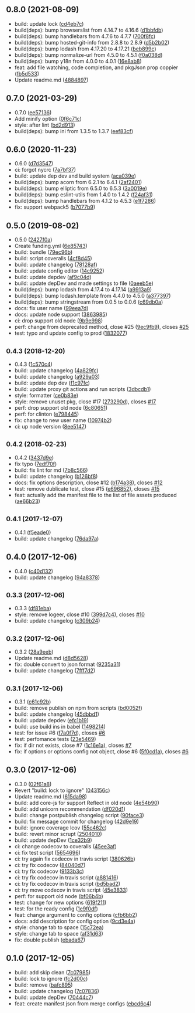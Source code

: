 ## 0.8.0 (2021-08-09)

* build: update lock ([cd4eb7c](https://github.com/Scrum/webpack-extension-manifest-plugin/commit/cd4eb7c))
* build(deps): bump browserslist from 4.14.7 to 4.16.6 ([d1bbfdb](https://github.com/Scrum/webpack-extension-manifest-plugin/commit/d1bbfdb))
* build(deps): bump handlebars from 4.7.6 to 4.7.7 ([700f8fc](https://github.com/Scrum/webpack-extension-manifest-plugin/commit/700f8fc))
* build(deps): bump hosted-git-info from 2.8.8 to 2.8.9 ([d5b2b02](https://github.com/Scrum/webpack-extension-manifest-plugin/commit/d5b2b02))
* build(deps): bump lodash from 4.17.20 to 4.17.21 ([beb899c](https://github.com/Scrum/webpack-extension-manifest-plugin/commit/beb899c))
* build(deps): bump normalize-url from 4.5.0 to 4.5.1 ([f0a038d](https://github.com/Scrum/webpack-extension-manifest-plugin/commit/f0a038d))
* build(deps): bump y18n from 4.0.0 to 4.0.1 ([16e8ab8](https://github.com/Scrum/webpack-extension-manifest-plugin/commit/16e8ab8))
* feat: add file watching, code completion, and pkgJson prop coppier ([fb5d533](https://github.com/Scrum/webpack-extension-manifest-plugin/commit/fb5d533))
* Update readme.md ([4884897](https://github.com/Scrum/webpack-extension-manifest-plugin/commit/4884897))



## 0.7.0 (2021-03-29)

* 0.7.0 ([ee57136](https://github.com/Scrum/webpack-extension-manifest-plugin/commit/ee57136))
* Add minify option ([0f6c71c](https://github.com/Scrum/webpack-extension-manifest-plugin/commit/0f6c71c))
* style: after lint ([bd2d913](https://github.com/Scrum/webpack-extension-manifest-plugin/commit/bd2d913))
* build(deps): bump ini from 1.3.5 to 1.3.7 ([eef83cf](https://github.com/Scrum/webpack-extension-manifest-plugin/commit/eef83cf))



## 0.6.0 (2020-11-23)

* 0.6.0 ([d7d3547](https://github.com/Scrum/webpack-extension-manifest-plugin/commit/d7d3547))
* ci: forgot nycrc ([7a7bf37](https://github.com/Scrum/webpack-extension-manifest-plugin/commit/7a7bf37))
* build: update dep dev and build system ([aca039e](https://github.com/Scrum/webpack-extension-manifest-plugin/commit/aca039e))
* build(deps): bump acorn from 6.2.1 to 6.4.1 ([2af2401](https://github.com/Scrum/webpack-extension-manifest-plugin/commit/2af2401))
* build(deps): bump elliptic from 6.5.0 to 6.5.3 ([3a0019e](https://github.com/Scrum/webpack-extension-manifest-plugin/commit/3a0019e))
* build(deps): bump eslint-utils from 1.4.0 to 1.4.2 ([f24af31](https://github.com/Scrum/webpack-extension-manifest-plugin/commit/f24af31))
* build(deps): bump handlebars from 4.1.2 to 4.5.3 ([e1f7286](https://github.com/Scrum/webpack-extension-manifest-plugin/commit/e1f7286))
* fix: support webpack5 ([b7077b9](https://github.com/Scrum/webpack-extension-manifest-plugin/commit/b7077b9))



## 0.5.0 (2019-08-02)

* 0.5.0 ([2427f0a](https://github.com/Scrum/webpack-extension-manifest-plugin/commit/2427f0a))
* Create funding.yml ([6e85743](https://github.com/Scrum/webpack-extension-manifest-plugin/commit/6e85743))
* build: bundle ([79ec96b](https://github.com/Scrum/webpack-extension-manifest-plugin/commit/79ec96b))
* build: script coveralls ([4cf8d45](https://github.com/Scrum/webpack-extension-manifest-plugin/commit/4cf8d45))
* build: update changelog ([78128af](https://github.com/Scrum/webpack-extension-manifest-plugin/commit/78128af))
* build: update config editor ([14c9252](https://github.com/Scrum/webpack-extension-manifest-plugin/commit/14c9252))
* build: update depdev ([af9c04d](https://github.com/Scrum/webpack-extension-manifest-plugin/commit/af9c04d))
* build: update depDev and made settings to file ([0aeeb5e](https://github.com/Scrum/webpack-extension-manifest-plugin/commit/0aeeb5e))
* build(deps): bump lodash from 4.17.4 to 4.17.14 ([a9913a9](https://github.com/Scrum/webpack-extension-manifest-plugin/commit/a9913a9))
* build(deps): bump lodash.template from 4.4.0 to 4.5.0 ([a377397](https://github.com/Scrum/webpack-extension-manifest-plugin/commit/a377397))
* build(deps): bump stringstream from 0.0.5 to 0.0.6 ([c69db0a](https://github.com/Scrum/webpack-extension-manifest-plugin/commit/c69db0a))
* docs: fix user name ([99eea7d](https://github.com/Scrum/webpack-extension-manifest-plugin/commit/99eea7d))
* docs: update node support ([3863985](https://github.com/Scrum/webpack-extension-manifest-plugin/commit/3863985))
* ci: drop support old node ([9b9e998](https://github.com/Scrum/webpack-extension-manifest-plugin/commit/9b9e998))
* perf: change from deprecated method, close #25 ([9ec9fb9](https://github.com/Scrum/webpack-extension-manifest-plugin/commit/9ec9fb9)), closes [#25](https://github.com/Scrum/webpack-extension-manifest-plugin/issues/25)
* test: typo and update config to prod ([1832077](https://github.com/Scrum/webpack-extension-manifest-plugin/commit/1832077))



## <small>0.4.3 (2018-12-20)</small>

* 0.4.3 ([1c570c4](https://github.com/Scrum/webpack-extension-manifest-plugin/commit/1c570c4))
* build: update changelog ([4a829fc](https://github.com/Scrum/webpack-extension-manifest-plugin/commit/4a829fc))
* build: update changelog ([a929a03](https://github.com/Scrum/webpack-extension-manifest-plugin/commit/a929a03))
* build: update dep dev ([f1c97fc](https://github.com/Scrum/webpack-extension-manifest-plugin/commit/f1c97fc))
* build: update proxy git actions and run scripts ([3dbcdb1](https://github.com/Scrum/webpack-extension-manifest-plugin/commit/3dbcdb1))
* style: formatter ([ce0b83e](https://github.com/Scrum/webpack-extension-manifest-plugin/commit/ce0b83e))
* style: remove unuset pkg, close #17 ([273290d](https://github.com/Scrum/webpack-extension-manifest-plugin/commit/273290d)), closes [#17](https://github.com/Scrum/webpack-extension-manifest-plugin/issues/17)
* perf: drop support old node ([6c80651](https://github.com/Scrum/webpack-extension-manifest-plugin/commit/6c80651))
* perf: for clinton ([e798445](https://github.com/Scrum/webpack-extension-manifest-plugin/commit/e798445))
* fix: change to new user name ([10974b2](https://github.com/Scrum/webpack-extension-manifest-plugin/commit/10974b2))
* ci: up node version ([8ee5147](https://github.com/Scrum/webpack-extension-manifest-plugin/commit/8ee5147))



## <small>0.4.2 (2018-02-23)</small>

* 0.4.2 ([3437d9e](https://github.com/Scrum/webpack-extension-manifest-plugin/commit/3437d9e))
* fix typo ([7edf70f](https://github.com/Scrum/webpack-extension-manifest-plugin/commit/7edf70f))
* build: fix lint for md ([7b8c566](https://github.com/Scrum/webpack-extension-manifest-plugin/commit/7b8c566))
* build: update changelog ([b126bf8](https://github.com/Scrum/webpack-extension-manifest-plugin/commit/b126bf8))
* docs: fix options description, close #12 ([b174a38](https://github.com/Scrum/webpack-extension-manifest-plugin/commit/b174a38)), closes [#12](https://github.com/Scrum/webpack-extension-manifest-plugin/issues/12)
* test: remove dublicate test, close #15 ([e696852](https://github.com/Scrum/webpack-extension-manifest-plugin/commit/e696852)), closes [#15](https://github.com/Scrum/webpack-extension-manifest-plugin/issues/15)
* feat: actually add the manifest file to the list of file assets produced ([ae66b23](https://github.com/Scrum/webpack-extension-manifest-plugin/commit/ae66b23))



## <small>0.4.1 (2017-12-07)</small>

* 0.4.1 ([f5eade0](https://github.com/Scrum/webpack-extension-manifest-plugin/commit/f5eade0))
* build: update changelog ([76da97a](https://github.com/Scrum/webpack-extension-manifest-plugin/commit/76da97a))



## 0.4.0 (2017-12-06)

* 0.4.0 ([c40d132](https://github.com/Scrum/webpack-extension-manifest-plugin/commit/c40d132))
* build: update changelog ([94a8378](https://github.com/Scrum/webpack-extension-manifest-plugin/commit/94a8378))



## <small>0.3.3 (2017-12-06)</small>

* 0.3.3 ([df81eba](https://github.com/Scrum/webpack-extension-manifest-plugin/commit/df81eba))
* style: remove logeer, close #10 ([399d7c4](https://github.com/Scrum/webpack-extension-manifest-plugin/commit/399d7c4)), closes [#10](https://github.com/Scrum/webpack-extension-manifest-plugin/issues/10)
* build: update changelog ([c309b24](https://github.com/Scrum/webpack-extension-manifest-plugin/commit/c309b24))



## <small>0.3.2 (2017-12-06)</small>

* 0.3.2 ([28a9eeb](https://github.com/Scrum/webpack-extension-manifest-plugin/commit/28a9eeb))
* Update readme.md ([d8d5628](https://github.com/Scrum/webpack-extension-manifest-plugin/commit/d8d5628))
* fix: double convert to json format ([9235a31](https://github.com/Scrum/webpack-extension-manifest-plugin/commit/9235a31))
* build: update changelog ([7fff7d2](https://github.com/Scrum/webpack-extension-manifest-plugin/commit/7fff7d2))



## <small>0.3.1 (2017-12-06)</small>

* 0.3.1 ([c61c92b](https://github.com/Scrum/webpack-extension-manifest-plugin/commit/c61c92b))
* build: remove publish on npm from scripts ([bd0052f](https://github.com/Scrum/webpack-extension-manifest-plugin/commit/bd0052f))
* build: update changelog ([45dbbd1](https://github.com/Scrum/webpack-extension-manifest-plugin/commit/45dbbd1))
* build: update depdev ([efc1b19](https://github.com/Scrum/webpack-extension-manifest-plugin/commit/efc1b19))
* build: use build ins in babel ([1498214](https://github.com/Scrum/webpack-extension-manifest-plugin/commit/1498214))
* test: for issue #6 ([f7a0f7d](https://github.com/Scrum/webpack-extension-manifest-plugin/commit/f7a0f7d)), closes [#6](https://github.com/Scrum/webpack-extension-manifest-plugin/issues/6)
* test: perfomance tests ([23e5469](https://github.com/Scrum/webpack-extension-manifest-plugin/commit/23e5469))
* fix: if dir not exists, close #7 ([1c16e1a](https://github.com/Scrum/webpack-extension-manifest-plugin/commit/1c16e1a)), closes [#7](https://github.com/Scrum/webpack-extension-manifest-plugin/issues/7)
* fix: if options or options config not object, close #6 ([5f0cd1a](https://github.com/Scrum/webpack-extension-manifest-plugin/commit/5f0cd1a)), closes [#6](https://github.com/Scrum/webpack-extension-manifest-plugin/issues/6)



## 0.3.0 (2017-12-06)

* 0.3.0 ([02f61a8](https://github.com/Scrum/webpack-extension-manifest-plugin/commit/02f61a8))
* Revert "build: lock to ignore" ([043156c](https://github.com/Scrum/webpack-extension-manifest-plugin/commit/043156c))
* Update readme.md ([615da98](https://github.com/Scrum/webpack-extension-manifest-plugin/commit/615da98))
* build: add core-js for support Reflect in old node ([4e54b90](https://github.com/Scrum/webpack-extension-manifest-plugin/commit/4e54b90))
* build: add unicorn recommendation ([df020d1](https://github.com/Scrum/webpack-extension-manifest-plugin/commit/df020d1))
* build: change postpublish changelog script ([90face3](https://github.com/Scrum/webpack-extension-manifest-plugin/commit/90face3))
* build: fix message commit for changelog ([42d9e19](https://github.com/Scrum/webpack-extension-manifest-plugin/commit/42d9e19))
* build: ignore coverage lcov ([55c462c](https://github.com/Scrum/webpack-extension-manifest-plugin/commit/55c462c))
* build: revert minor scrupt ([2504010](https://github.com/Scrum/webpack-extension-manifest-plugin/commit/2504010))
* build: update depDev ([1ce32b9](https://github.com/Scrum/webpack-extension-manifest-plugin/commit/1ce32b9))
* ci: change codecov to coveralls ([45ee3af](https://github.com/Scrum/webpack-extension-manifest-plugin/commit/45ee3af))
* ci: fix test script ([5654696](https://github.com/Scrum/webpack-extension-manifest-plugin/commit/5654696))
* ci: try again fix codecov in travis script ([380626b](https://github.com/Scrum/webpack-extension-manifest-plugin/commit/380626b))
* ci: try fix codecov ([84040d7](https://github.com/Scrum/webpack-extension-manifest-plugin/commit/84040d7))
* ci: try fix codecov ([9133b3c](https://github.com/Scrum/webpack-extension-manifest-plugin/commit/9133b3c))
* ci: try fix codecov in travis script ([a881416](https://github.com/Scrum/webpack-extension-manifest-plugin/commit/a881416))
* ci: try fix codecov in travis script ([bd5bad2](https://github.com/Scrum/webpack-extension-manifest-plugin/commit/bd5bad2))
* ci: try move codecov in travis script ([45e3833](https://github.com/Scrum/webpack-extension-manifest-plugin/commit/45e3833))
* perf: for support old node ([bf06b4b](https://github.com/Scrum/webpack-extension-manifest-plugin/commit/bf06b4b))
* test: change for new options ([619f211](https://github.com/Scrum/webpack-extension-manifest-plugin/commit/619f211))
* test: for the ready config ([1e9f0df](https://github.com/Scrum/webpack-extension-manifest-plugin/commit/1e9f0df))
* feat: change argument to config options ([cfb6bb2](https://github.com/Scrum/webpack-extension-manifest-plugin/commit/cfb6bb2))
* docs: add description for config option ([9cd3e4a](https://github.com/Scrum/webpack-extension-manifest-plugin/commit/9cd3e4a))
* style: change tab to space ([15c72ea](https://github.com/Scrum/webpack-extension-manifest-plugin/commit/15c72ea))
* style: change tab to space ([af31d63](https://github.com/Scrum/webpack-extension-manifest-plugin/commit/af31d63))
* fix: double publish ([ebada67](https://github.com/Scrum/webpack-extension-manifest-plugin/commit/ebada67))



## 0.1.0 (2017-12-05)

* build: add skip clean ([7c07985](https://github.com/Scrum/webpack-extension-manifest-plugin/commit/7c07985))
* build: lock to ignore ([fc2d00c](https://github.com/Scrum/webpack-extension-manifest-plugin/commit/fc2d00c))
* build: remove ([bafc895](https://github.com/Scrum/webpack-extension-manifest-plugin/commit/bafc895))
* build: update changelog ([7c07836](https://github.com/Scrum/webpack-extension-manifest-plugin/commit/7c07836))
* build: update depDev ([70444c7](https://github.com/Scrum/webpack-extension-manifest-plugin/commit/70444c7))
* feat: create manifest json from merge configs ([ebcd6c4](https://github.com/Scrum/webpack-extension-manifest-plugin/commit/ebcd6c4))



